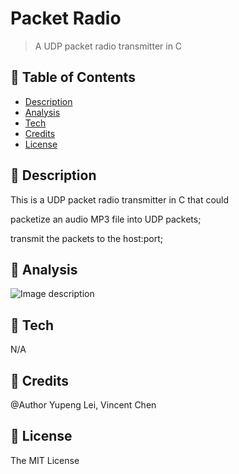 # Packet Radio
> A UDP packet radio transmitter in C

## 🚩 Table of Contents  
* [Description](#-Description) 
* [Analysis](#-Analysis) 
* [Tech](#-Tech)
* [Credits](#-Credits)
* [License](#-License)

## 🚩 Description  
This is a UDP packet radio transmitter in C that could

packetize an audio MP3 file into UDP packets;
 
transmit the packets to the host:port;

## 🚩 Analysis
![Image description](https://i.ibb.co/vPVb3Qq/Screen-Shot-2020-03-10-at-1-29-04-AM.png)
 
## 🚩 Tech
N/A

## 🚩 Credits 
@Author Yupeng Lei, Vincent Chen

## 🚩 License  
The MIT License
